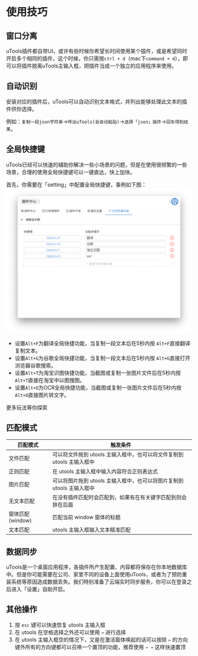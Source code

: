 # 使用技巧

## 窗口分离
uTools插件都自带UI，或许有些时候你希望长时间使用某个插件，或是希望同时开启多个相同的插件，这个时候，你只需按`ctrl + d`（mac下`command + d`），即可以将插件脱离uTools主输入框，把插件当成一个独立的应用程序来使用。

## 自动识别
安装对应的插件后，uTools可以自动识别文本格式，并列出能够处理此文本的插件供你选择。

例如：`复制一段json字符串`->`呼出uTools(会自动粘贴)`->`选择「json」插件`->`回车得到结果`。

## 全局快捷键
uTools已经可以快速的辅助你解决一些小场景的问题，但是在使用很频繁的一些场景，合理的使用全局快捷键可以一键直达，快上加快。

首先，你需要在「setting」中配置全局快捷键，事例如下图：
![setting.png](../assets/setting.png)

* 设置`Alt+F`为翻译全局快捷功能，当复制一段文本后在5秒内按 `Alt+F`直接翻译复制文本。
* 设置`Alt+G`为谷歌全局快捷功能，当复制一段文本后在5秒内按 `Alt+G`直接打开浏览器谷歌搜索。
* 设置`Alt+T`为淘宝识图快捷功能，当截图或复制一张图片文件后在5秒内按 `Alt+T`直接在淘宝中以图搜图。
* 设置`Alt+O`为OCR全局快捷功能，当截图或复制一张图片文件后在5秒内按 `Alt+O`直接图片转文字。

更多玩法等你探索

## 匹配模式
| 匹配模式         | 触发条件                                                     |
| ---------------- | ------------------------------------------------------------ |
| 文件匹配         | 可以将文件拖到 utools 主输入框中，也可以将文件复制到 utools 主输入框中 |
| 正则匹配         | 在 utools 主输入框中输入内容符合正则表达式                   |
| 图片匹配         | 可以将图片拖到 utools 主输入框中，也可以将图片复制到 utools 主输入框中 |
| 无文本匹配       | 在没有插件匹配时会匹配到，如果有在有关键字匹配到则会排在后面 |
| 窗体匹配(window) | 匹配当前 window 窗体的标题                                   |
| 文本匹配         | utools 主输入框输入文本精准匹配                              |

## 数据同步

uTools是一个桌面应用程序，各插件所产生配置、内容都将保存在你本地数据库中。但是你可能需要在公司、家里不同的设备上面使用uTools，或者为了预防重装系统等原因造成数据丢失。我们特别准备了云端实时同步服务，你可以在登录之后进入「设置」自助开启。

## 其他操作

1. 按  `esc`  键可以快速恢复 utools 主输入框
2. 在 utools 在空格选择之外还可以使用 `→` 进行选择
3. 在 utools 主输入框空的情况下，又是在激活窗体唤起的话可以按除 `←` 的方向键外所有的方向键都可以召唤一个置顶的功能，推荐使用 `→ →` 这样快速置顶